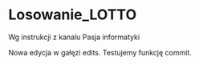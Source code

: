 # Losowanie_LOTTO

Wg instrukcji z kanalu Pasja informatyki

Nowa edycja w gałęzi edits. Testujemy funkcję commit.
